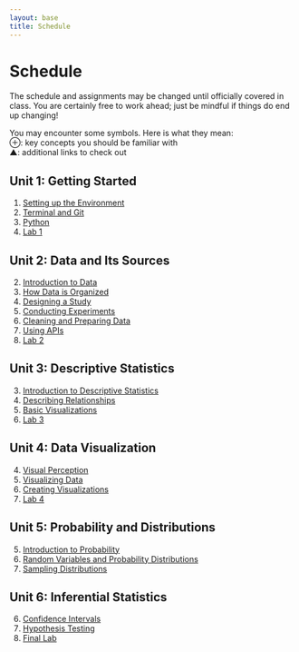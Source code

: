 ```yaml
---
layout: base
title: Schedule
---
```

# Schedule
The schedule and assignments may be changed until officially covered in class. You are certainly free to work ahead; just be mindful if things do end up changing!

<div class="Legend">
You may encounter some symbols. Here is what they mean: <br>
⊕: key concepts you should be familiar with<br>
▲: additional links to check out
</div>

## Unit 1: Getting Started
  1. [Setting up the Environment]({{site.baseurl}}/units/01/01/)
  1. [Terminal and Git]({{site.baseurl}}/units/01/02/)
  1. [Python]({{site.baseurl}}/units/01/03/)
  1. [Lab 1]({{site.baseurl}}/units/01/04/)

## Unit 2: Data and Its Sources
  2. [Introduction to Data]({{site.baseurl}}/units/02/01/)
  2. [How Data is Organized]({{site.baseurl}}/units/02/02/)
  2. [Designing a Study]({{site.baseurl}}/units/03/01)
  2. [Conducting Experiments]({{site.baseurl}}/units/03/02)
  2. [Cleaning and Preparing Data]({{site.baseurl}}/units/03/03)
  2. [Using APIs]({{site.baseurl}}/units/03/04/)
  2. [Lab 2]({{site.baseurl}}/units/03/05/)

## Unit 3: Descriptive Statistics
  3. [Introduction to Descriptive Statistics]({{site.baseurl}}/units/04/01/)
  3. [Describing Relationships]({{site.baseurl}}/units/04/02/)
  3. [Basic Visualizations]({{site.baseurl}}/units/04/03)
  3. [Lab 3]({{site.baseurl}}/units/04/04/)

## Unit 4: Data Visualization
  4. [Visual Perception]({{site.baseurl}}/units/05/01/)
  4. [Visualizing Data]({{site.baseurl}}/units/05/02/)
  4. [Creating Visualizations]({{site.baseurl}}/units/05/03)
  4. [Lab 4]({{site.baseurl}}/units/05/04/)

## Unit 5: Probability and Distributions
  5. [Introduction to Probability]({{site.baseurl}}/units/06/01/)
  5. [Random Variables and Probability Distributions]({{site.baseurl}}/units/06/02/)
  5. [Sampling Distributions]({{site.baseurl}}/units/06/03/)

## Unit 6: Inferential Statistics
  6. [Confidence Intervals]({{site.baseurl}}/units/07/01)
  6. [Hypothesis Testing]({{site.baseurl}}/units/07/02/)
  6. [Final Lab]({{site.baseurl}}/units/07/03/)
